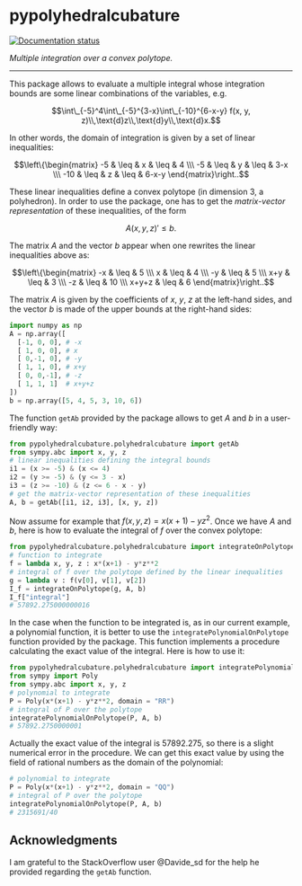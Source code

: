 # pypolyhedralcubature

<!-- badges: start -->
[![Documentation status](https://readthedocs.org/projects/pypolyhedralcubature/badge/)](http://pypolyhedralcubature.readthedocs.io)
<!-- badges: end -->

*Multiple integration over a convex polytope.*

___

This package allows to evaluate a multiple integral whose integration 
bounds are some linear combinations of the variables, e.g.

$$\int\_{-5}^4\int\_{-5}^{3-x}\int\_{-10}^{6-x-y} f(x, y, z)\\,\text{d}z\\,\text{d}y\\,\text{d}x.$$

In other words, the domain of integration is given by a set of linear 
inequalities:

$$\left\{\begin{matrix} -5  & \leq & x & \leq & 4 \\\ -5  & \leq & y & \leq & 3-x \\\ -10 & \leq & z & \leq & 6-x-y \end{matrix}\right..$$

These linear inequalities define a convex polytope (in dimension 3, a 
polyhedron). 
In order to use the package, one has to get the *matrix-vector representation* 
of these inequalities, of the form

$$A {(x,y,z)}' \leqslant b.$$

The matrix $A$ and the vector $b$ appear when one rewrites the linear 
inequalities above as:

$$\left\{\begin{matrix} -x & \leq & 5 \\\ x & \leq & 4 \\\ -y & \leq & 5 \\\ x+y & \leq & 3 \\\ -z & \leq & 10 \\\ x+y+z & \leq & 6 \end{matrix}\right..$$

The matrix $A$ is given by the coefficients of $x$, $y$, $z$ at the 
left-hand sides, and the vector $b$ is made of the upper bounds at the 
right-hand sides:

```python
import numpy as np
A = np.array([
  [-1, 0, 0], # -x
  [ 1, 0, 0], # x
  [ 0,-1, 0], # -y
  [ 1, 1, 0], # x+y
  [ 0, 0,-1], # -z
  [ 1, 1, 1]  # x+y+z
])
b = np.array([5, 4, 5, 3, 10, 6])
```

The function `getAb` provided by the package allows to get $A$ and $b$ in a 
user-friendly way:

```python
from pypolyhedralcubature.polyhedralcubature import getAb
from sympy.abc import x, y, z
# linear inequalities defining the integral bounds
i1 = (x >= -5) & (x <= 4)
i2 = (y >= -5) & (y <= 3 - x)
i3 = (z >= -10) & (z <= 6 - x - y)
# get the matrix-vector representation of these inequalities
A, b = getAb([i1, i2, i3], [x, y, z])
```

Now assume for example that $f(x,y,z) = x(x+1) - yz^2$. Once we have $A$ and 
$b$, here is how to evaluate the integral of $f$ over the convex polytope:

```python
from pypolyhedralcubature.polyhedralcubature import integrateOnPolytope
# function to integrate
f = lambda x, y, z : x*(x+1) - y*z**2
# integral of f over the polytope defined by the linear inequalities
g = lambda v : f(v[0], v[1], v[2])
I_f = integrateOnPolytope(g, A, b)
I_f["integral"]
# 57892.275000000016
```

In the case when the function to be integrated is, as in our current example, 
a polynomial function, it is better to use the `integratePolynomialOnPolytope` 
function provided by the package. This function implements a procedure 
calculating the exact value of the integral. Here is how to use it:

```python
from pypolyhedralcubature.polyhedralcubature import integratePolynomialOnPolytope
from sympy import Poly
from sympy.abc import x, y, z
# polynomial to integrate
P = Poly(x*(x+1) - y*z**2, domain = "RR")
# integral of P over the polytope 
integratePolynomialOnPolytope(P, A, b)
# 57892.2750000001
```

Actually the exact value of the integral is $57892.275$, so there is a slight 
numerical error in the procedure. We can get this exact value by using the 
field of rational numbers as the domain of the polynomial:

```python
# polynomial to integrate
P = Poly(x*(x+1) - y*z**2, domain = "QQ")
# integral of P over the polytope 
integratePolynomialOnPolytope(P, A, b)
# 2315691/40
```
 

## Acknowledgments

I am grateful to the StackOverflow user @Davide_sd for the help he provided 
regarding the `getAb` function.
  